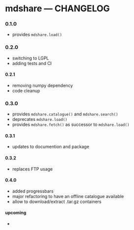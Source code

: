 # mdshare &mdash; CHANGELOG

### 0.1.0
- provides `mdshare.load()`

### 0.2.0
- switching to LGPL
- adding tests and CI

#### 0.2.1
- removing numpy dependency
- code cleanup

### 0.3.0
- provides `mdshare.catalogue()` and `mdshare.search()`
- deprecates `mdshare.load()`
- provides `mdshare.fetch()` as successor to `mdshare.load()`

#### 0.3.1
- updates to documention and package

#### 0.3.2
- replaces FTP usage

#### 0.4.0
- added progressbars
- major refactoring to have an offline catalogue available
- allow to download/extract .tar.gz containers

#### upcoming
- 
